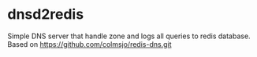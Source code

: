 # dnsd2redis
Simple DNS server that handle zone and logs all queries to redis database. Based on https://github.com/colmsjo/redis-dns.git
